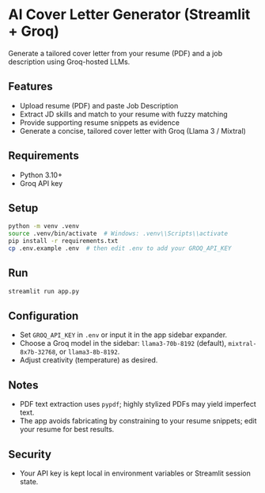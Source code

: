 # AI Cover Letter Generator (Streamlit + Groq)

Generate a tailored cover letter from your resume (PDF) and a job description using Groq-hosted LLMs.

## Features
- Upload resume (PDF) and paste Job Description
- Extract JD skills and match to your resume with fuzzy matching
- Provide supporting resume snippets as evidence
- Generate a concise, tailored cover letter with Groq (Llama 3 / Mixtral)

## Requirements
- Python 3.10+
- Groq API key

## Setup
```bash
python -m venv .venv
source .venv/bin/activate  # Windows: .venv\\Scripts\\activate
pip install -r requirements.txt
cp .env.example .env  # then edit .env to add your GROQ_API_KEY
```

## Run
```bash
streamlit run app.py
```

## Configuration
- Set `GROQ_API_KEY` in `.env` or input it in the app sidebar expander.
- Choose a Groq model in the sidebar: `llama3-70b-8192` (default), `mixtral-8x7b-32768`, or `llama3-8b-8192`.
- Adjust creativity (temperature) as desired.

## Notes
- PDF text extraction uses `pypdf`; highly stylized PDFs may yield imperfect text.
- The app avoids fabricating by constraining to your resume snippets; edit your resume for best results.

## Security
- Your API key is kept local in environment variables or Streamlit session state.
